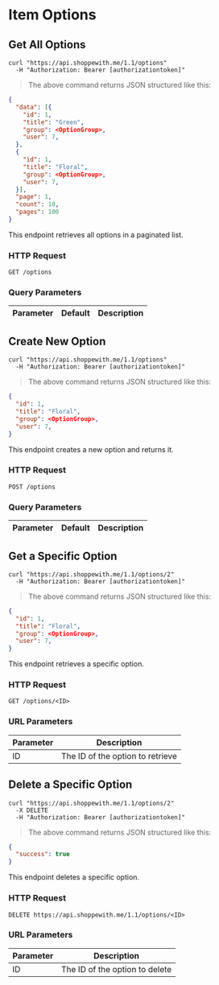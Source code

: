# Item Options

## Get All Options

```shell
curl "https://api.shoppewith.me/1.1/options"
  -H "Authorization: Bearer [authorizationtoken]"
```

> The above command returns JSON structured like this:

```json
{
  "data": [{
    "id": 1,
    "title": "Green",
    "group": <OptionGroup>,
    "user": 7,
  },
  {
    "id": 1,
    "title": "Floral",
    "group": <OptionGroup>,
    "user": 7,
  }],
  "page": 1,
  "count": 10,
  "pages": 100
}
```

This endpoint retrieves all options in a paginated list.

### HTTP Request

`GET /options`

### Query Parameters

Parameter | Default | Description
--------- | ------- | -----------

## Create New Option

```shell
curl "https://api.shoppewith.me/1.1/options"
  -H "Authorization: Bearer [authorizationtoken]"
```

> The above command returns JSON structured like this:

```json
{
  "id": 1,
  "title": "Floral",
  "group": <OptionGroup>,
  "user": 7,
}
```

This endpoint creates a new option and returns it.

### HTTP Request

`POST /options`

### Query Parameters

Parameter | Default | Description
--------- | ------- | -----------

## Get a Specific Option

```shell
curl "https://api.shoppewith.me/1.1/options/2"
  -H "Authorization: Bearer [authorizationtoken]"
```

> The above command returns JSON structured like this:

```json
{
  "id": 1,
  "title": "Floral",
  "group": <OptionGroup>,
  "user": 7,
}
```

This endpoint retrieves a specific option.

<!-- <aside class="warning">Inside HTML code blocks like this one, you can't use Markdown, so use <code>&lt;code&gt;</code> blocks to denote code.</aside> -->

### HTTP Request

`GET /options/<ID>`

### URL Parameters

Parameter | Description
--------- | -----------
ID | The ID of the option to retrieve

## Delete a Specific Option

```shell
curl "https://api.shoppewith.me/1.1/options/2"
  -X DELETE
  -H "Authorization: Bearer [authorizationtoken]"
```

> The above command returns JSON structured like this:

```json
{
  "success": true
}
```

This endpoint deletes a specific option.

### HTTP Request

`DELETE https://api.shoppewith.me/1.1/options/<ID>`

### URL Parameters

Parameter | Description
--------- | -----------
ID | The ID of the option to delete
